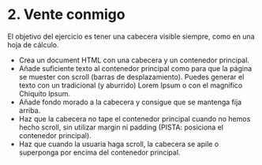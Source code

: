 # 2. Vente conmigo
El objetivo del ejercicio es tener una cabecera visible siempre, como en una hoja de cálculo.
- Crea un document HTML con una cabecera y un contenedor principal.
- Añade suficiente texto al contenedor principal como para que la página se muester con scroll (barras de desplazamiento). Puedes generar el texto con un tradicional (y aburrido) Lorem Ipsum o con el magnífico Chiquito Ipsum.
- Añade fondo morado a la cabecera y consigue que se mantenga fija arriba.
- Haz que la cabecera no tape el contenedor principal cuando no hemos hecho scroll, sin utilizar margin ni padding (PISTA: posiciona el contenedor principal).
- Haz que cuando la usuaria haga scroll, la cabecera se apile o superponga por encima del contenedor principal.

